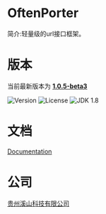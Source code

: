 # OftenPorter
简介:轻量级的url接口框架。

##
# 版本
当前最新版本为  [**1.0.5-beta3**](http://mvnrepository.com/artifact/com.xishankeji)

![Version](https://img.shields.io/badge/Version-1.0.5--beta3-brightgreen.svg)
![License](http://img.shields.io/:License-Apache2.0-blue.svg)
![JDK 1.8](https://img.shields.io/badge/JDK-1.8-green.svg)

##
# 文档
[Documentation](https://gzxishan.github.io/index.html)

##
# 公司
[贵州溪山科技有限公司](http://www.xishankeji.com)
